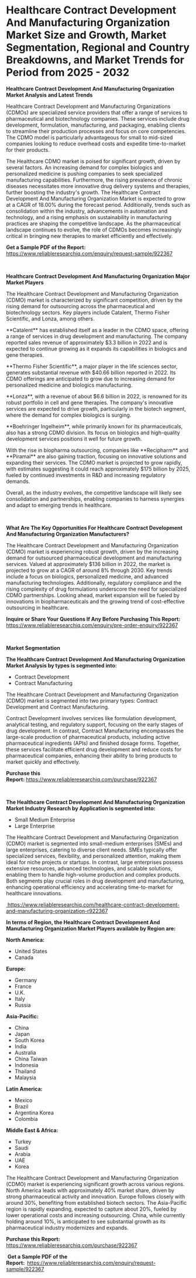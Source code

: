 <p><h1>Healthcare Contract Development And Manufacturing Organization Market Size and Growth, Market Segmentation, Regional and Country Breakdowns, and Market Trends for Period from 2025 -  2032</h1></p><p><strong>Healthcare Contract Development And Manufacturing Organization Market Analysis and Latest Trends</strong></p>
<p><p>Healthcare Contract Development and Manufacturing Organizations (CDMOs) are specialized service providers that offer a range of services to pharmaceutical and biotechnology companies. These services include drug development, formulation, manufacturing, and packaging, enabling clients to streamline their production processes and focus on core competencies. The CDMO model is particularly advantageous for small to mid-sized companies looking to reduce overhead costs and expedite time-to-market for their products.</p><p>The Healthcare CDMO market is poised for significant growth, driven by several factors. An increasing demand for complex biologics and personalized medicine is pushing companies to seek specialized manufacturing capabilities. Furthermore, the rising prevalence of chronic diseases necessitates more innovative drug delivery systems and therapies, further boosting the industry's growth. The Healthcare Contract Development And Manufacturing Organization Market is expected to grow at a CAGR of 18.00% during the forecast period. Additionally, trends such as consolidation within the industry, advancements in automation and technology, and a rising emphasis on sustainability in manufacturing practices are shaping the competitive landscape. As the pharmaceutical landscape continues to evolve, the role of CDMOs becomes increasingly critical in bringing new therapies to market efficiently and effectively.</p></p>
<p><strong>Get a Sample PDF of the Report:&nbsp;</strong> <a href="https://www.reliableresearchiq.com/enquiry/request-sample/922367?utm_campaign=3550&utm_medium=2&utm_source=Github&utm_content=ia&utm_term=16042025&utm_id=healthcare-contract-development-and-manufacturing-organization">https://www.reliableresearchiq.com/enquiry/request-sample/922367</a></p>
<p>&nbsp;</p>
<p><strong>Healthcare Contract Development And Manufacturing Organization Major Market Players</strong></p>
<p><p>The Healthcare Contract Development and Manufacturing Organization (CDMO) market is characterized by significant competition, driven by the rising demand for outsourcing across the pharmaceutical and biotechnology sectors. Key players include Catalent, Thermo Fisher Scientific, and Lonza, among others.</p><p>**Catalent** has established itself as a leader in the CDMO space, offering a range of services in drug development and manufacturing. The company reported sales revenue of approximately $3.3 billion in 2022 and is expected to continue growing as it expands its capabilities in biologics and gene therapies.</p><p>**Thermo Fisher Scientific**, a major player in the life sciences sector, generates substantial revenue with $40.66 billion reported in 2022. Its CDMO offerings are anticipated to grow due to increasing demand for personalized medicine and biologics manufacturing.</p><p>**Lonza**, with a revenue of about $6.6 billion in 2022, is renowned for its robust portfolio in cell and gene therapies. The company's innovative services are expected to drive growth, particularly in the biotech segment, where the demand for complex biologics is surging.</p><p>**Boehringer Ingelheim**, while primarily known for its pharmaceuticals, also has a strong CDMO division. Its focus on biologics and high-quality development services positions it well for future growth.</p><p>With the rise in biopharma outsourcing, companies like **Recipharm** and **Piramal** are also gaining traction, focusing on innovative solutions and expanding their services. The CDMO market is projected to grow rapidly, with estimates suggesting it could reach approximately $175 billion by 2025, fueled by continued investments in R&D and increasing regulatory demands.</p><p>Overall, as the industry evolves, the competitive landscape will likely see consolidation and partnerships, enabling companies to harness synergies and adapt to emerging trends in healthcare.</p></p>
<p>&nbsp;</p>
<p><strong>What Are The Key Opportunities For Healthcare Contract Development And Manufacturing Organization Manufacturers?</strong></p>
<p><p>The Healthcare Contract Development and Manufacturing Organization (CDMO) market is experiencing robust growth, driven by the increasing demand for outsourced pharmaceutical development and manufacturing services. Valued at approximately $136 billion in 2022, the market is projected to grow at a CAGR of around 8% through 2030. Key trends include a focus on biologics, personalized medicine, and advanced manufacturing technologies. Additionally, regulatory compliance and the rising complexity of drug formulations underscore the need for specialized CDMO partnerships. Looking ahead, market expansion will be fueled by innovations in biopharmaceuticals and the growing trend of cost-effective outsourcing in healthcare.</p></p>
<p><strong>Inquire or Share Your Questions If Any Before Purchasing This Report:</strong> <a href="https://www.reliableresearchiq.com/enquiry/pre-order-enquiry/922367?utm_campaign=3550&utm_medium=2&utm_source=Github&utm_content=ia&utm_term=16042025&utm_id=healthcare-contract-development-and-manufacturing-organization">https://www.reliableresearchiq.com/enquiry/pre-order-enquiry/922367</a></p>
<p>&nbsp;</p>
<p><strong>Market Segmentation</strong></p>
<p><strong>The Healthcare Contract Development And Manufacturing Organization Market Analysis by types is segmented into:</strong></p>
<p><ul><li>Contract Development</li><li>Contract Manufacturing</li></ul></p>
<p><p>The Healthcare Contract Development and Manufacturing Organization (CDMO) market is segmented into two primary types: Contract Development and Contract Manufacturing. </p><p>Contract Development involves services like formulation development, analytical testing, and regulatory support, focusing on the early stages of drug development. In contrast, Contract Manufacturing encompasses the large-scale production of pharmaceutical products, including active pharmaceutical ingredients (APIs) and finished dosage forms. Together, these services facilitate efficient drug development and reduce costs for pharmaceutical companies, enhancing their ability to bring products to market quickly and effectively.</p></p>
<p><strong>Purchase this Report:&nbsp;</strong><a href="https://www.reliableresearchiq.com/purchase/922367?utm_campaign=3550&utm_medium=2&utm_source=Github&utm_content=ia&utm_term=16042025&utm_id=healthcare-contract-development-and-manufacturing-organization">https://www.reliableresearchiq.com/purchase/922367</a></p>
<p>&nbsp;</p>
<p><strong>The Healthcare Contract Development And Manufacturing Organization Market Industry Research by Application is segmented into:</strong></p>
<p><ul><li>Small Medium Enterprise</li><li>Large Enterprise</li></ul></p>
<p><p>The Healthcare Contract Development and Manufacturing Organization (CDMO) market is segmented into small-medium enterprises (SMEs) and large enterprises, catering to diverse client needs. SMEs typically offer specialized services, flexibility, and personalized attention, making them ideal for niche projects or startups. In contrast, large enterprises possess extensive resources, advanced technologies, and scalable solutions, enabling them to handle high-volume production and complex products. Both segments play crucial roles in drug development and manufacturing, enhancing operational efficiency and accelerating time-to-market for healthcare innovations.</p></p>
<p><a href="https://www.reliableresearchiq.com/healthcare-contract-development-and-manufacturing-organization-r922367?utm_campaign=3550&utm_medium=2&utm_source=Github&utm_content=ia&utm_term=16042025&utm_id=healthcare-contract-development-and-manufacturing-organization">&nbsp;https://www.reliableresearchiq.com/healthcare-contract-development-and-manufacturing-organization-r922367</a></p>
<p><strong>In terms of Region, the Healthcare Contract Development And Manufacturing Organization Market Players available by Region are:</strong></p>
<p>
    <p> <strong> North America: </strong>
        <ul>
            <li>United States</li>
            <li>Canada</li>
        </ul>
        </p> 
    <p> <strong> Europe: </strong>
        <ul>
            <li>Germany</li>
            <li>France</li>
            <li>U.K.</li>
            <li>Italy</li>
            <li>Russia</li>
        </ul>
        </p> 
    <p> <strong> Asia-Pacific: </strong>
        <ul>
            <li>China</li>
            <li>Japan</li>
            <li>South Korea</li>
            <li>India</li>
            <li>Australia</li>
            <li>China Taiwan</li>
            <li>Indonesia</li>
            <li>Thailand</li>
            <li>Malaysia</li>
        </ul>
        </p> 
    <p> <strong> Latin America: </strong>
        <ul>
            <li>Mexico</li>
            <li>Brazil</li>
            <li>Argentina Korea</li>
            <li>Colombia</li>
        </ul>
        </p> 
    <p> <strong> Middle East & Africa: </strong>
        <ul>
            <li>Turkey</li>
            <li>Saudi</li>
            <li>Arabia</li>
            <li>UAE</li>
            <li>Korea</li>
        </ul>
    </p>
    </p>
<p><p>The Healthcare Contract Development and Manufacturing Organization (CDMO) market is experiencing significant growth across various regions. North America leads with approximately 40% market share, driven by strong pharmaceutical activity and innovation. Europe follows closely with around 30%, benefiting from established biotech sectors. The Asia-Pacific region is rapidly expanding, expected to capture about 20%, fueled by lower operational costs and increasing outsourcing. China, while currently holding around 10%, is anticipated to see substantial growth as its pharmaceutical industry modernizes and expands.</p></p>
<p><strong>Purchase this Report: </strong><a href="https://www.reliableresearchiq.com/purchase/922367?utm_campaign=3550&utm_medium=2&utm_source=Github&utm_content=ia&utm_term=16042025&utm_id=healthcare-contract-development-and-manufacturing-organization">https://www.reliableresearchiq.com/purchase/922367</a></p>
<p>&nbsp;<strong>Get a Sample PDF of the Report:&nbsp;&nbsp;</strong><a href="https://www.reliableresearchiq.com/enquiry/request-sample/922367?utm_campaign=3550&utm_medium=2&utm_source=Github&utm_content=ia&utm_term=16042025&utm_id=healthcare-contract-development-and-manufacturing-organization">https://www.reliableresearchiq.com/enquiry/request-sample/922367</a></p>
<p><strong></strong></p>
<p><p></p><p></p><p></p></p>